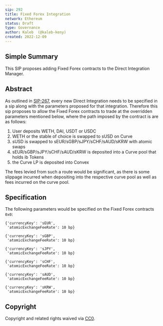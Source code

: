 ```yaml
---
sip: 292
title: Fixed Forex Integration
network: Ethereum
status: Draft
type: Governance
author: Kaleb  (@kaleb-keny)
created: 2022-12-09
---
```


## Simple Summary

<!--"If you can't explain it simply, you don't understand it well enough." Simply describe the outcome the proposed changes intends to achieve. This should be non-technical and accessible to a casual community member.-->

This SIP proposes adding Fixed Forex contracts to the Direct Integration Manager.

## Abstract

<!--A short (~200 word) description of the proposed change, the abstract should clearly describe the proposed change. This is what *will* be done if the SIP is implemented, not *why* it should be done or *how* it will be done. If the SIP proposes deploying a new contract, write, "we propose to deploy a new contract that will do x".-->

As outlined in [SIP-267](https://sips.synthetix.io/sips/sip-267/), every new Direct Integration needs to be specified in a sip along with the parameters proposed for that integration. Therefore this sip proposes to allow the Fixed Forex contracts to trade at the overridden parameters mentioned below, where the path imposed by the contract is are as follows:
1) User deposits WETH, DAI, USDT or USDC
2) WETH or the stable of choice is swapped to sUSD on Curve
3) sUSD is swapped to sEUR/sGBP/sJPY/sCHF/sAUD/sKRW with atomic swaps
4) sEUR/sGBP/sJPY/sCHF/sAUD/sKRW  is deposited into a Curve pool that holds ib Tokens
5) the Curve LP is deposited into Convex

The fees levied from such a route would be significant, as there is some slippage incurred when depositing into the respective curve pool as well as fees incurred on the curve pool.

## Specification

The following parameters would be specified on the Fixed Forex contracts `0x0`:

```
{'currencyKey': 'sEUR',
 'atomicExchangeFeeRate': 10 bp}

{'currencyKey': 'sGBP',
 'atomicExchangeFeeRate': 10 bp}

{'currencyKey': 'sJPY',
 'atomicExchangeFeeRate': 10 bp}

{'currencyKey': 'sCHF',
 'atomicExchangeFeeRate': 10 bp}

{'currencyKey': 'sAUD',
 'atomicExchangeFeeRate': 10 bp}

{'currencyKey': 'sKRW',
 'atomicExchangeFeeRate': 10 bp}
```

## Copyright

Copyright and related rights waived via [CC0](https://creativecommons.org/publicdomain/zero/1.0/).
